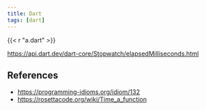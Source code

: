```yaml
---
title: Dart
tags: [dart]
---
```


{{< r "a.dart" >}}

<https://api.dart.dev/dart-core/Stopwatch/elapsedMilliseconds.html>

## References

- <https://programming-idioms.org/idiom/132>
- <https://rosettacode.org/wiki/Time_a_function>
